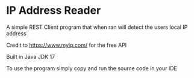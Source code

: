 # IP Address Reader

A simple REST Client program that when ran will detect the users local IP address

Credit to https://www.myip.com/ for the free API

Built in Java JDK 17

To use the program simply copy and run the source code in your IDE